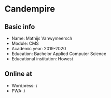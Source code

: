 # Candempire

## Basic info
* Name: Mathijs Vanwymeersch
* Module: CMS
* Academic year: 2019-2020 
* Education: Bachelor Applied Computer Science
* Educational institution: Howest

## Online at
* Wordpress: /
* PWA: /
